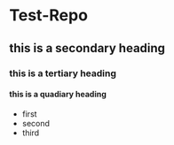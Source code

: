 Test-Repo
=========
## this is a secondary heading

### this is a tertiary heading

#### this is a quadiary heading


* first
* second
* third
